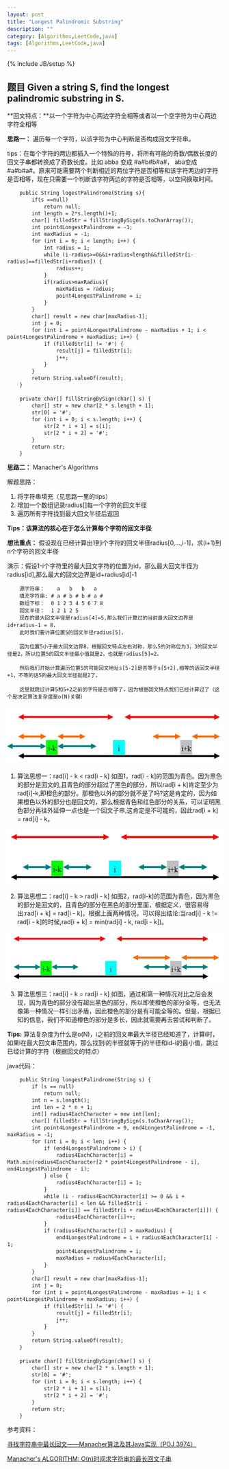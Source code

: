 ```yaml
---
layout: post
title: "Longest Palindromic Substring"
description: ""
category: [Algorithms,LeetCode,java]
tags: [Algorithms,LeetCode,java]
---
```

{% include JB/setup %}

## **题目** Given a string S, find the longest palindromic substring in S.

**回文特点：**以一个字符为中心两边字符全相等或者以一个空字符为中心两边字符全相等

**思路一：** 遍历每一个字符，以该字符为中心判断是否构成回文字符串。

tips：在每个字符的两边都插入一个特殊的符号，将所有可能的奇数/偶数长度的回文子串都转换成了奇数长度。比如 abba 变成 #a#b#b#a#， aba变成 #a#b#a#。原来可能需要两个判断相近的两位字符是否相等和该字符两边的字符是否相等，现在只需要一个判断该字符两边的字符是否相等，以空间换取时间。

		public String logestPalindrome(String s){
        	if(s ==null)
            	return null;
        	int length = 2*s.length()+1;
        	char[] filledStr = fillStringBySign(s.toCharArray());
        	int point4LongestPalindrome = -1;
        	int maxRadius = -1;
        	for (int i = 0; i < length; i++) {
            	int radius = 1;
            	while (i-radius>=0&&i+radius<length&&filledStr[i-radius]==filledStr[i+radius]) {
                	radius++;
            	}
            	if(radius>maxRadius){
                	maxRadius = radius;
                	point4LongestPalindrome = i;
            	}
        	}
        	char[] result = new char[maxRadius-1];
        	int j = 0;
        	for (int i = point4LongestPalindrome - maxRadius + 1; i < point4LongestPalindrome + maxRadius; i++) {
            	if (filledStr[i] != '#') {
                	result[j] = filledStr[i];
                	j++;
            	}
        	}
        	return String.valueOf(result);
    	}

		private char[] fillStringBySign(char[] s) {
        	char[] str = new char[2 * s.length + 1];
        	str[0] = '#';
        	for (int i = 0; i < s.length; i++) {
            	str[2 * i + 1] = s[i];
            	str[2 * i + 2] = '#';
        	}
        	return str;
    	}
    

**思路二：** Manacher's Algorithms

解题思路：

1. 将字符串填充（见思路一里的tips）
2. 增加一个数组记录radius[]每一个字符的回文半径
3. 遍历所有字符找到最大回文半径后返回

**Tips：该算法的核心在于怎么计算每个字符的回文半径**

**想法重点：** 假设现在已经计算出1到i个字符的回文半径radius[0,...,i-1]，求(i+1)到n个字符的回文半径

演示：假设1-i个字符里的最大回文字符的位置为id，那么最大回文半径为radius[id],那么最大的回文边界是id+radius[id]-1

		源字符串：    a   b   b   a   
		填充字符串: # a # b # b # a #
		数组下标：  0 1 2 3 4 5 6 7 8
		回文半径：  1 2 1 2 5  
	    现在的最大回文半径是radius[4]=5,那么我们计算过的当前最大回文边界是id+radius-1 = 8，
	    此时我们要计算位置5的回文半径radius[5]，
	    
	    因为位置5小于最大回文边界8，根据回文特点左右对称，那么5的对称位为3，3的回文半径是2，所以位置5的回文半径最小值就是2，也就是radius[5]=2。
	    
	    然后我们开始计算遍历位置5的可能回文地址s[5-2]是否等于s[5+2],相等的话回文半径+1，不等的话5的最大回文半径就是2了。
	    
	    这里就跳过计算5和5+2之前的字符是否相等了，因为根据回文特点我们已经计算过了（这个是决定算法复杂度是o(N)关键）
	    
![图片一](/assets/images/show3.jpeg)

1. 算法思想一：rad[i] - k < rad[i - k]
如图1，rad[i - k]的范围为青色。因为黑色的部分是回文的,且青色的部分超过了黑色的部分，所以rad[i + k]肯定至少为rad[i]-k,即橙色的部分。那橙色以外的部分就不是了吗?这是肯定的，因为如果橙色以外的部分也是回文的，那么根据青色和红色部分的关系，可以证明黑色部分再往外延伸一点也是一个回文子串,这肯定是不可能的，因此rad[i + k] = rad[i] - k。

![图片二](/assets/images/show2.jpeg)

2. 算法思想二：rad[i] - k > rad[i - k]
如图2，rad[i-k]的范围为青色，因为黑色的部分是回文的，且青色的部分在黑色的部分里面，根据定义，很容易得出:rad[i + k] = rad[i - k]。根据上面两种情况，可以得出结论:当rad[i] - k != rad[i - k]的时候,rad[i + k] = min(rad[i] - k, rad[i - k])。

![图片三](/assets/images/show1.jpeg)

3. 算法思想三：rad[i] - k = rad[i - k]
如图，通过和第一种情况对比之后会发现，因为青色的部分没有超出黑色的部分，所以即使橙色的部分全等，也无法像第一种情况一样引出矛盾，因此橙色的部分是有可能全等的。但是，根据已知的信息，我们不知道橙色的部分是多长，因此就需要再去尝试和判断了。

**Tips:** 算法复杂度为什么是o(N)，i之前的回文串最大半径已经知道了，计算i时，如果i在最大回文串范围内，那么找到i的半径就等于j的半径和id-i的最小值，跳过已经计算的字符（根据回文的特点）

java代码：

		public String longestPalindrome(String s) {
        	if (s == null)
            	return null;
        	int n = s.length();
        	int len = 2 * n + 1;
        	int[] radius4EachCharacter = new int[len];
        	char[] filledStr = fillStringBySign(s.toCharArray());
        	int point4LongestPalindrome = 0, end4LongestPalindrome = -1, maxRadius = -1;
        	for (int i = 0; i < len; i++) {
            	if (end4LongestPalindrome > i) {
                	radius4EachCharacter[i] = Math.min(radius4EachCharacter[2 * point4LongestPalindrome - i], end4LongestPalindrome - i);
            	} else {
                	radius4EachCharacter[i] = 1;
            	}
            	while (i - radius4EachCharacter[i] >= 0 && i + radius4EachCharacter[i] < len && filledStr[i - radius4EachCharacter[i]] == filledStr[i + radius4EachCharacter[i]]) {
                	radius4EachCharacter[i]++;
            	}
            	if (radius4EachCharacter[i] > maxRadius) {
                	end4LongestPalindrome = i + radius4EachCharacter[i] - 1;
                	point4LongestPalindrome = i;
                	maxRadius = radius4EachCharacter[i];
            	}
        	}
        	char[] result = new char[maxRadius-1];
        	int j = 0;
        	for (int i = point4LongestPalindrome - maxRadius + 1; i < point4LongestPalindrome + maxRadius; i++) {
            	if (filledStr[i] != '#') {
                	result[j] = filledStr[i];
                	j++;
            	}
        	}
        	return String.valueOf(result);
    	}

    	private char[] fillStringBySign(char[] s) {
        	char[] str = new char[2 * s.length + 1];
        	str[0] = '#';
        	for (int i = 0; i < s.length; i++) {
            	str[2 * i + 1] = s[i];
            	str[2 * i + 2] = '#';
        	}
        	return str;
   	 	}

参考资料：

[寻找字符串中最长回文——Manacher算法及其Java实现（POJ 3974）](http://blog.sina.com.cn/s/blog_3fe961ae0101iwc2.html)

[Manacher's ALGORITHM: O(n)时间求字符串的最长回文子串](http://www.felix021.com/blog/read.php?2040)
